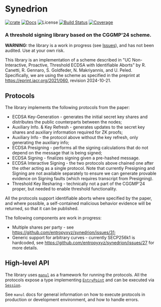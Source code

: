 # Synedrion

[![crate][crate-image]][crate-link]
[![Docs][docs-image]][docs-link]
![License][license-image]
[![Build Status][build-image]][build-link]
[![Coverage][coverage-image]][coverage-link]

[crate-image]: https://img.shields.io/crates/v/synedrion.svg
[crate-link]: https://crates.io/crates/synedrion
[docs-image]: https://docs.rs/synedrion/badge.svg
[docs-link]: https://docs.rs/synedrion/
[license-image]: https://img.shields.io/crates/l/synedrion
[build-image]: https://github.com/entropyxyz/synedrion/actions/workflows/ci.yml/badge.svg?branch=master&event=push
[build-link]: https://github.com/entropyxyz/synedrion/actions?query=workflow%3Aci
[coverage-image]: https://codecov.io/gh/entropyxyz/synedrion/branch/master/graph/badge.svg
[coverage-link]: https://codecov.io/gh/entropyxyz/synedrion


### A threshold signing library based on the CGGMP'24 scheme.

**WARNING:** the library is a work in progress (see [Issues](https://github.com/entropyxyz/synedrion/issues)), and has not been audited. Use at your own risk.


This library is an implementation of a scheme described in "UC Non-Interactive, Proactive, Threshold ECDSA with Identifiable Aborts" by R. Canetti, R. Gennaro, S. Goldfeder, N. Makriyannis, and U. Peled.
Specifically, we are using the scheme as specified in the preprint at <https://eprint.iacr.org/2021/060>, revision 2024-10-21.


## Protocols

The library implements the following protocols from the paper:

- ECDSA Key-Generation - generates the initial secret key shares and distributes the public counterparts between the nodes;
- Auxiliary Info. & Key Refresh - generates updates to the secret key shares and auxiliary information required for ZK proofs;
- Auxiliary Info - the protocol above without the key refresh, only generating the auxiliary info;
- ECDSA Presigning - performs all the signing calculations that do not depend on the message that is being signed;
- ECDSA Signing - finalizes signing given a pre-hashed message.
- ECDSA Interactive Signing - the two protocols above chained one after the other acting as a single protocol. Note that currently Presigning and Signing are not available separately to ensure we can generate provable evidence on Signing faults (which requires transcript from Presigning).
- Threshold Key Resharing - technically not a part of the CGGMP'24 proper, but needed to enable threshold functionality.

All the protocols support identifiable aborts where specified by the paper, and where possible, a self-contained malicious behavior evidence will be returned, so that it can be published.

The following components are work in progress:

- Multiple shares per party - see <https://github.com/entropyxyz/synedrion/issues/31>;
- Generic support for arbitrary curves - currently SECP256k1 is hardcoded, see <https://github.com/entropyxyz/synedrion/issues/27> for more details.


## High-level API

The library uses [`manul`](https://docs.rs/manul) as a framework for running the protocols.
All the protocols expose a type implementing [`EntryPoint`](https://docs.rs/manul/latest/manul/protocol/trait.EntryPoint.html) and can be executed via [`Session`](https://docs.rs/manul/latest/manul/session/struct.Session.html).

See `manul` docs for general information on how to execute protocols in production or development environment, and how to handle errors.
